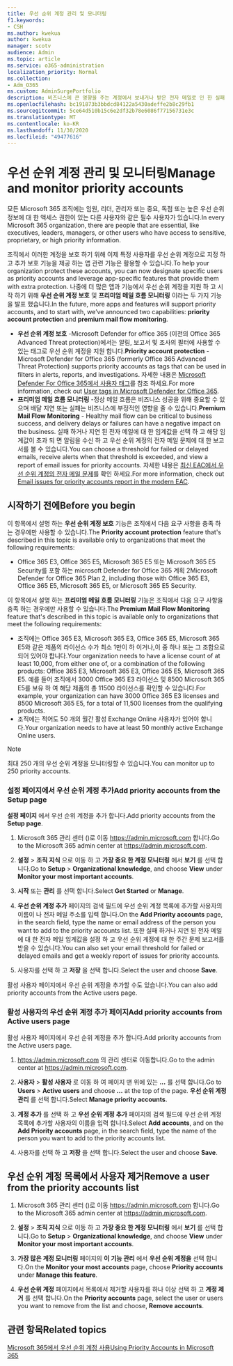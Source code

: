```yaml
---
title: 우선 순위 계정 관리 및 모니터링
f1.keywords:
- CSH
ms.author: kwekua
author: kwekua
manager: scotv
audience: Admin
ms.topic: article
ms.service: o365-administration
localization_priority: Normal
ms.collection:
- Adm_O365
ms.custom: AdminSurgePortfolio
description: 비즈니스에 큰 영향을 주는 계정에서 보내거나 받은 전자 메일로 인 한 실패 및 지연 된 메시지를 모니터링 합니다.
ms.openlocfilehash: bc191873b3bbdcd84122a5430adeffe2b8c29fb1
ms.sourcegitcommit: 5ce64d510b15c6e2df32b78e6086f77156731e3c
ms.translationtype: MT
ms.contentlocale: ko-KR
ms.lasthandoff: 11/30/2020
ms.locfileid: "49477616"
---
```

# <a name="manage-and-monitor-priority-accounts"></a><span data-ttu-id="128a8-103">우선 순위 계정 관리 및 모니터링</span><span class="sxs-lookup"><span data-stu-id="128a8-103">Manage and monitor priority accounts</span></span>

<span data-ttu-id="128a8-104">모든 Microsoft 365 조직에는 임원, 리더, 관리자 또는 중요, 독점 또는 높은 우선 순위 정보에 대 한 액세스 권한이 있는 다른 사용자와 같은 필수 사용자가 있습니다.</span><span class="sxs-lookup"><span data-stu-id="128a8-104">In every Microsoft 365 organization, there are people that are essential, like executives, leaders, managers, or other users who have access to sensitive, proprietary, or high priority information.</span></span>

<span data-ttu-id="128a8-105">조직에서 이러한 계정을 보호 하기 위해 이제 특정 사용자를 우선 순위 계정으로 지정 하 고 추가 보호 기능을 제공 하는 앱 관련 기능은 활용할 수 있습니다.</span><span class="sxs-lookup"><span data-stu-id="128a8-105">To help your organization protect these accounts, you can now designate specific users as priority accounts and leverage app-specific features that provide them with extra protection.</span></span> <span data-ttu-id="128a8-106">나중에 더 많은 앱과 기능에서 우선 순위 계정을 지원 하 고 시작 하기 위해 **우선 순위 계정 보호** 및 **프리미엄 메일 흐름 모니터링** 이라는 두 가지 기능을 발표 했습니다.</span><span class="sxs-lookup"><span data-stu-id="128a8-106">In the future, more apps and features will support priority accounts, and to start with, we’ve announced two capabilities: **priority account protection** and **premium mail flow monitoring**.</span></span>

- <span data-ttu-id="128a8-107">**우선 순위 계정 보호** -Microsoft Defender for office 365 (이전의 Office 365 Advanced Threat protection)에서는 알림, 보고서 및 조사의 필터에 사용할 수 있는 태그로 우선 순위 계정을 지원 합니다.</span><span class="sxs-lookup"><span data-stu-id="128a8-107">**Priority account protection** - Microsoft Defender for Office 365 (formerly Office 365 Advanced Threat Protection) supports priority accounts as tags that can be used in filters in alerts, reports, and investigations.</span></span> <span data-ttu-id="128a8-108">자세한 내용은 [Microsoft Defender For Office 365에서 사용자 태그](https://docs.microsoft.com/microsoft-365/security/office-365-security/user-tags?view=o365-worldwide)를 참조 하세요.</span><span class="sxs-lookup"><span data-stu-id="128a8-108">For more information, check out [User tags in Microsoft Defender for Office 365](https://docs.microsoft.com/microsoft-365/security/office-365-security/user-tags?view=o365-worldwide).</span></span>
- <span data-ttu-id="128a8-109">**프리미엄 메일 흐름 모니터링** -정상 메일 흐름은 비즈니스 성공을 위해 중요할 수 있으며 배달 지연 또는 실패는 비즈니스에 부정적인 영향을 줄 수 있습니다.</span><span class="sxs-lookup"><span data-stu-id="128a8-109">**Premium Mail Flow Monitoring** - Healthy mail flow can be critical to business success, and delivery delays or failures can have a negative impact on the business.</span></span> <span data-ttu-id="128a8-110">실패 하거나 지연 된 전자 메일에 대 한 임계값을 선택 하 고 해당 임계값이 초과 되 면 알림을 수신 하 고 우선 순위 계정의 전자 메일 문제에 대 한 보고서를 볼 수 있습니다.</span><span class="sxs-lookup"><span data-stu-id="128a8-110">You can choose a threshold for failed or delayed emails, receive alerts when that threshold is exceeded, and view a report of email issues for priority accounts.</span></span> <span data-ttu-id="128a8-111">자세한 내용은 [최신 EAC에서 우선 순위 계정의 전자 메일 문제](https://docs.microsoft.com/exchange/monitoring/mail-flow-reports/mfr-email-issues-for-priority-accounts-report)를 확인 하세요.</span><span class="sxs-lookup"><span data-stu-id="128a8-111">For more information, check out [Email issues for priority accounts report in the modern EAC](https://docs.microsoft.com/exchange/monitoring/mail-flow-reports/mfr-email-issues-for-priority-accounts-report).</span></span>

## <a name="before-you-begin"></a><span data-ttu-id="128a8-112">시작하기 전에</span><span class="sxs-lookup"><span data-stu-id="128a8-112">Before you begin</span></span>

<span data-ttu-id="128a8-113">이 항목에서 설명 하는 **우선 순위 계정 보호** 기능은 조직에서 다음 요구 사항을 충족 하는 경우에만 사용할 수 있습니다.</span><span class="sxs-lookup"><span data-stu-id="128a8-113">The **Priority account protection** feature that's described in this topic is available only to organizations that meet the following requirements:</span></span>

- <span data-ttu-id="128a8-114">Office 365 E3, Office 365 E5, Microsoft 365 E5 또는 Microsoft 365 E5 Security를 포함 하는 microsoft Defender for Office 365 계획 2</span><span class="sxs-lookup"><span data-stu-id="128a8-114">Microsoft Defender for Office 365 Plan 2, including those with Office 365 E3, Office 365 E5, Microsoft 365 E5, or Microsoft 365 E5 Security.</span></span>

<span data-ttu-id="128a8-115">이 항목에서 설명 하는 **프리미엄 메일 흐름 모니터링** 기능은 조직에서 다음 요구 사항을 충족 하는 경우에만 사용할 수 있습니다.</span><span class="sxs-lookup"><span data-stu-id="128a8-115">The **Premium Mail Flow Monitoring** feature that's described in this topic is available only to organizations that meet the following requirements:</span></span>

- <span data-ttu-id="128a8-116">조직에는 Office 365 E3, Microsoft 365 E3, Office 365 E5, Microsoft 365 E5와 같은 제품의 라이선스 수가 최소 1만이 하 이거나,이 중 하나 또는 그 조합으로 되어 있어야 합니다.</span><span class="sxs-lookup"><span data-stu-id="128a8-116">Your organization needs to have a license count of at least 10,000, from either one of, or a combination of the following products: Office 365 E3, Microsoft 365 E3, Office 365 E5, Microsoft 365 E5.</span></span> <span data-ttu-id="128a8-117">예를 들어 조직에서 3000 Office 365 E3 라이선스 및 8500 Microsoft 365 E5를 보유 하 여 해당 제품의 총 11500 라이선스를 확인할 수 있습니다.</span><span class="sxs-lookup"><span data-stu-id="128a8-117">For example, your organization can have 3000 Office 365 E3 licenses and 8500 Microsoft 365 E5, for a total of 11,500 licenses from the qualifying products.</span></span>
- <span data-ttu-id="128a8-118">조직에는 적어도 50 개의 월간 활성 Exchange Online 사용자가 있어야 합니다.</span><span class="sxs-lookup"><span data-stu-id="128a8-118">Your organization needs to have at least 50 monthly active Exchange Online users.</span></span>

> [!NOTE]
> <span data-ttu-id="128a8-119">최대 250 개의 우선 순위 계정을 모니터링할 수 있습니다.</span><span class="sxs-lookup"><span data-stu-id="128a8-119">You can monitor up to 250 priority accounts.</span></span>

### <a name="add-priority-accounts-from-the-setup-page"></a><span data-ttu-id="128a8-120">설정 페이지에서 우선 순위 계정 추가</span><span class="sxs-lookup"><span data-stu-id="128a8-120">Add priority accounts from the Setup page</span></span>

<span data-ttu-id="128a8-121">**설정 페이지** 에서 우선 순위 계정을 추가 합니다.</span><span class="sxs-lookup"><span data-stu-id="128a8-121">Add priority accounts from the **Setup page**.</span></span>

1. <span data-ttu-id="128a8-122">Microsoft 365 관리 센터 ()로 이동 <a href="https://go.microsoft.com/fwlink/p/?linkid=2024339" target="_blank">https://admin.microsoft.com</a> 합니다.</span><span class="sxs-lookup"><span data-stu-id="128a8-122">Go to the Microsoft 365 admin center at <a href="https://go.microsoft.com/fwlink/p/?linkid=2024339" target="_blank">https://admin.microsoft.com</a>.</span></span>

2. <span data-ttu-id="128a8-123">**설정**  >  **조직 지식** 으로 이동 하 고 **가장 중요 한 계정 모니터링** 에서 **보기** 를 선택 합니다.</span><span class="sxs-lookup"><span data-stu-id="128a8-123">Go to **Setup** > **Organizational knowledge**, and choose **View** under **Monitor your most important accounts**.</span></span>

3. <span data-ttu-id="128a8-124">**시작** 또는 **관리** 를 선택 합니다.</span><span class="sxs-lookup"><span data-stu-id="128a8-124">Select **Get Started** or **Manage**.</span></span>

4. <span data-ttu-id="128a8-125">**우선 순위 계정 추가** 페이지의 검색 필드에 우선 순위 계정 목록에 추가할 사용자의 이름이 나 전자 메일 주소를 입력 합니다.</span><span class="sxs-lookup"><span data-stu-id="128a8-125">On the **Add Priority accounts** page, in the search field, type the name or email address of the person you want to add to the priority accounts list.</span></span> <span data-ttu-id="128a8-126">또한 실패 하거나 지연 된 전자 메일에 대 한 전자 메일 임계값을 설정 하 고 우선 순위 계정에 대 한 주간 문제 보고서를 받을 수 있습니다.</span><span class="sxs-lookup"><span data-stu-id="128a8-126">You can also set your email threshold for failed or delayed emails and get a weekly report of issues for priority accounts.</span></span>

5. <span data-ttu-id="128a8-127">사용자를 선택 하 고 **저장** 을 선택 합니다.</span><span class="sxs-lookup"><span data-stu-id="128a8-127">Select the user and choose **Save**.</span></span>

<span data-ttu-id="128a8-128">활성 사용자 페이지에서 우선 순위 계정을 추가할 수도 있습니다.</span><span class="sxs-lookup"><span data-stu-id="128a8-128">You can also add priority accounts from the Active users page.</span></span>

### <a name="add-priority-accounts-from-active-users-page"></a><span data-ttu-id="128a8-129">활성 사용자의 우선 순위 계정 추가 페이지</span><span class="sxs-lookup"><span data-stu-id="128a8-129">Add priority accounts from Active users page</span></span>

<span data-ttu-id="128a8-130">활성 사용자 페이지에서 우선 순위 계정을 추가 합니다.</span><span class="sxs-lookup"><span data-stu-id="128a8-130">Add priority accounts from the Active users page.</span></span>

1. <span data-ttu-id="128a8-131"><a href="https://go.microsoft.com/fwlink/p/?linkid=2024339" target="_blank">https://admin.microsoft.com</a> 의 관리 센터로 이동합니다.</span><span class="sxs-lookup"><span data-stu-id="128a8-131">Go to the admin center at <a href="https://go.microsoft.com/fwlink/p/?linkid=2024339" target="_blank">https://admin.microsoft.com</a>.</span></span>

2. <span data-ttu-id="128a8-132">**사용자**  >  **활성 사용자** 로 이동 하 여 페이지 맨 위에 있는 **...** 를 선택 합니다.</span><span class="sxs-lookup"><span data-stu-id="128a8-132">Go to **Users** > **Active users** and choose **...** at the top of the page.</span></span> <span data-ttu-id="128a8-133">**우선 순위 계정 관리** 를 선택 합니다.</span><span class="sxs-lookup"><span data-stu-id="128a8-133">Select **Manage priority accounts**.</span></span>

3. <span data-ttu-id="128a8-134">**계정 추가** 를 선택 하 고 **우선 순위 계정 추가** 페이지의 검색 필드에 우선 순위 계정 목록에 추가할 사용자의 이름을 입력 합니다.</span><span class="sxs-lookup"><span data-stu-id="128a8-134">Select **Add accounts**, and on the **Add Priority accounts** page, in the search field, type the name of the person you want to add to the priority accounts list.</span></span>

4. <span data-ttu-id="128a8-135">사용자를 선택 하 고 **저장** 을 선택 합니다.</span><span class="sxs-lookup"><span data-stu-id="128a8-135">Select the user and choose **Save**.</span></span>

## <a name="remove-a-user-from-the-priority-accounts-list"></a><span data-ttu-id="128a8-136">우선 순위 계정 목록에서 사용자 제거</span><span class="sxs-lookup"><span data-stu-id="128a8-136">Remove a user from the priority accounts list</span></span>

1. <span data-ttu-id="128a8-137">Microsoft 365 관리 센터 ()로 이동 <a href="https://go.microsoft.com/fwlink/p/?linkid=2024339" target="_blank">https://admin.microsoft.com</a> 합니다.</span><span class="sxs-lookup"><span data-stu-id="128a8-137">Go to the Microsoft 365 admin center at <a href="https://go.microsoft.com/fwlink/p/?linkid=2024339" target="_blank">https://admin.microsoft.com</a>.</span></span>

2. <span data-ttu-id="128a8-138">**설정**  >  **조직 지식** 으로 이동 하 고 **가장 중요 한 계정 모니터링** 에서 **보기** 를 선택 합니다.</span><span class="sxs-lookup"><span data-stu-id="128a8-138">Go to **Setup** > **Organizational knowledge**, and choose **View** under **Monitor your most important accounts**.</span></span>

3. <span data-ttu-id="128a8-139">**가장 많은 계정 모니터링** 페이지의 **이 기능 관리** 에서 **우선 순위 계정을** 선택 합니다.</span><span class="sxs-lookup"><span data-stu-id="128a8-139">On the **Monitor your most accounts** page, choose **Priority accounts** under **Manage this feature**.</span></span>

4. <span data-ttu-id="128a8-140">**우선 순위 계정** 페이지에서 목록에서 제거할 사용자를 하나 이상 선택 하 고 **계정 제거** 를 선택 합니다.</span><span class="sxs-lookup"><span data-stu-id="128a8-140">On the **Priority accounts** page, select the user or users you want to remove from the list and choose, **Remove accounts**.</span></span>

## <a name="related-topics"></a><span data-ttu-id="128a8-141">관련 항목</span><span class="sxs-lookup"><span data-stu-id="128a8-141">Related topics</span></span>

[<span data-ttu-id="128a8-142">Microsoft 365에서 우선 순위 계정 사용</span><span class="sxs-lookup"><span data-stu-id="128a8-142">Using Priority Accounts in Microsoft 365</span></span>](https://techcommunity.microsoft.com/t5/microsoft-365-blog/using-priority-accounts-in-microsoft-365/ba-p/1873314)